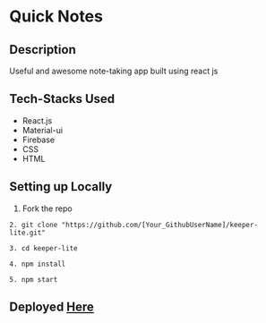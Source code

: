 # Quick Notes
## Description
Useful and awesome note-taking app built using react js

## Tech-Stacks Used
 - React.js
 - Material-ui
 - Firebase
 - CSS
 - HTML

## Setting up Locally 

1. Fork the repo
```
2. git clone "https://github.com/[Your_GithubUserName]/keeper-lite.git"
```
```
3. cd keeper-lite
``` 
```
4. npm install 
``` 
```
5. npm start
``` 

## Deployed <a href="https://quick-notes-sarvesh.netlify.app/">Here </a>
